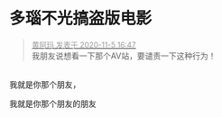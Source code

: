 # 多瑙不光搞盗版电影


<div class="quote"><blockquote><font size="2"><a href="https://www.hostloc.com/forum.php?mod=redirect&amp;goto=findpost&amp;pid=9407400&amp;ptid=762855" target="_blank"><font color="#999999">黄阿玛 发表于 2020-11-5 16:47</font></a></font><br />
我朋友说想看一下那个AV站，要谴责一下这种行为！</blockquote></div><br />
我就是你那个朋友，

我就是你那个朋友的朋友
